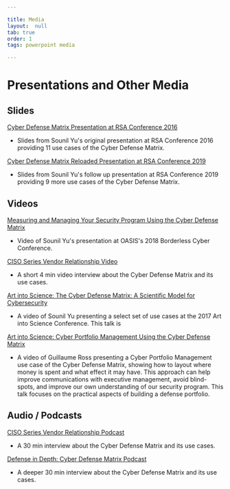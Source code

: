 ```yaml
---

title: Media
layout:  null
tab: true
order: 1
tags: powerpoint media

---
```


# Presentations and Other Media

## Slides
[Cyber Defense Matrix Presentation at RSA Conference 2016](https://bit.ly/cyberdefensematrix)

- Slides from Sounil Yu's original presentation at RSA Conference 2016 providing 11 use cases of the Cyber Defense Matrix.

[Cyber Defense Matrix Reloaded Presentation at RSA Conference 2019](https://bit.ly/cyberdefensematrixreloaded)

- Slides from Sounil Yu's follow up presentation at RSA Conference 2019 providing 9 more use cases of the Cyber Defense Matrix.


## Videos

[Measuring and Managing Your Security Program Using the Cyber Defense Matrix](https://www.youtube.com/watch?v=LE-ds7LVk5o&t=3808s)

- Video of Sounil Yu's presentation at OASIS's 2018 Borderless Cyber Conference.

[CISO Series Vendor Relationship Video](https://www.youtube.com/watch?v=6VjkTI3haqA)

- A short 4 min video interview about the Cyber Defense Matrix and its use cases.

[Art into Science: The Cyber Defense Matrix: A Scientific Model for Cybersecurity](https://www.youtube.com/watch?v=ngp-WkXs4mc)

- A video of Sounil Yu presenting a select set of use cases at the 2017 Art into Science Conference. This talk is 

[Art into Science: Cyber Portfolio Management Using the Cyber Defense Matrix](https://www.youtube.com/watch?v=C6S-WWhmwfg)

- A video of Guillaume Ross presenting a Cyber Portfolio Management use case of the Cyber Defense Matrix, showing how to layout where money is spent and what effect it may have. This approach can help improve communications with executive management, avoid blind-spots, and improve our own understanding of our security program. This talk focuses on the practical aspects of building a defense portfolio.


## Audio / Podcasts
[CISO Series Vendor Relationship Podcast](https://cisoseries.com/mapping-unsolvable-problems-to-unattainable-solutions/)

- A 30 min interview about the Cyber Defense Matrix and its use cases.

[Defense in Depth: Cyber Defense Matrix Podcast](https://cisoseries.com/defense-in-depth-cyber-defense-matrix/)

- A deeper 30 min interview about the Cyber Defense Matrix and its use cases.
